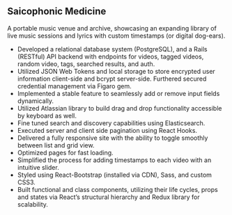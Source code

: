 ## Saicophonic Medicine

A portable music venue and archive, showcasing an expanding library of live music sessions and lyrics with custom timestamps (or digital dog-ears).

- Developed a relational database system (PostgreSQL), and a Rails (RESTful) API backend with endpoints for videos, tagged videos, random video, tags, searched results, and auth.
- Utilized JSON Web Tokens and local storage to store encrypted user information client-side and bcrypt server-side. Furthered secured credential management via Figaro gem.
- Implemented a stable feature to seamlessly add or remove input fields dynamically.
- Utilized Atlassian library to build drag and drop functionality accessible by keyboard as well.
- Fine tuned search and discovery capabilities using Elasticsearch.
- Executed server and client side pagination using React Hooks.
- Delivered a fully responsive site with the ability to toggle smoothly between list and grid view.
- Optimized pages for fast loading.
- Simplified the process for adding timestamps to each video with an intuitive slider.
- Styled using React-Bootstrap (installed via CDN), Sass, and custom CSS3.
- Built functional and class components, utilizing their life cycles, props and states via React’s structural hierarchy and Redux library for scalability.
